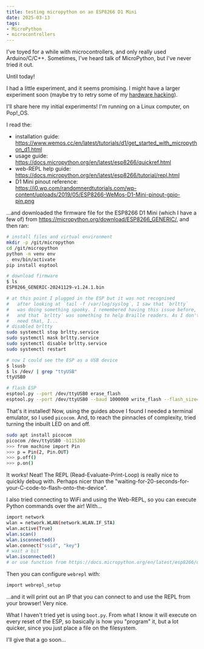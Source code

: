 ```yaml
---
title: testing micropython on an ESP8266 D1 Mini
date: 2025-03-13
tags:
- MicroPython
- microcontrollers
---
```

I've toyed for a while with microcontrollers, and only really used Arduino/C/C++. Sometimes, I've heard talk of MicroPython, but I've never tried it out.

Until today!

I had a little experiment, and it seems promising. I might have a larger experiment soon (maybe try to retry some of my [hardware hacking](https://alifeee.co.uk/favourites/#hardware%20hacking)).

I'll share here my initial experiments! I'm running on a Linux computer, on Pop!\_OS.

I read the:

- installation guide: <https://www.wemos.cc/en/latest/tutorials/d1/get_started_with_micropython_d1.html>
- usage guide: <https://docs.micropython.org/en/latest/esp8266/quickref.html>
- web-REPL help guide: <https://docs.micropython.org/en/latest/esp8266/tutorial/repl.html>
- D1 Mini pinout reference: <https://i0.wp.com/randomnerdtutorials.com/wp-content/uploads/2019/05/ESP8266-WeMos-D1-Mini-pinout-gpio-pin.png>

…and downloaded the firmware file for the ESP8266 D1 Mini (which I have a few of) from <https://micropython.org/download/ESP8266_GENERIC/>, and then ran:

```bash
# install files and virtual environment
mkdir -p /git/micropython
cd /git/micropython
python -m venv env
. env/bin/activate
pip install esptool

# download firmware
$ ls
ESP8266_GENERIC-20241129-v1.24.1.bin

# at this point I plugged in the ESP but it was not recognised
#   after looking at `tail -f /var/log/syslog`, I saw that `brltty`
#   was doing something spooky. I remembered having this issue before,
#   and that `brltty` was something to help Braille readers. As I don't
#   need that, I...
# disabled brltty
sudo systemctl stop brltty.service
sudo systemctl mask brltty.service
sudo systemctl disable brltty.service
sudo systemctl restart

# now I could see the ESP as a USB device
$ lsusb
$ ls /dev/ | grep "ttyUSB"
ttyUSB0

# flash ESP
esptool.py --port /dev/ttyUSB0 erase_flash
esptool.py --port /dev/ttyUSB0 --baud 1000000 write_flash --flash_size=4MB -fm dio 0 ESP8266_GENERIC-20241129-v1.24.1.bin
```

That's it installed! Now, using the guides above I found I needed a terminal emulator, so I used `picocom`. And, to reach the pinnacles of complexity, tried turning the inbuilt LED on and off.

```bash
sudo apt install picocom
picocom /dev/ttyUSB0 -b115200
>>> from machine import Pin
>>> p = Pin(2, Pin.OUT)
>>> p.off()
>>> p.on()
```

It works! Neat! The REPL (Read-Evaluate-Print-Loop) is really nice to quickly debug with. Perhaps nicer than the "waiting-for-20-seconds-for-your-C-code-to-flash-onto-the-device".

I also tried connecting to WiFi and using the Web-REPL, so you can execute Python commands over the air! With...

```bash
import network
wlan = network.WLAN(network.WLAN.IF_STA)
wlan.active(True)
wlan.scan()
wlan.isconnected()
wlan.connect("ssid", "key")
# wait a bit
wlan.isconnected()
# or use function from https://docs.micropython.org/en/latest/esp8266/quickref.html#networking
```

Then you can configure `webrepl` with:

```bash
import webrepl_setup
```

…and it will print out an IP that you can connect to and use the REPL from your browser! Very nice.

What I haven't tried yet is using `boot.py`. From what I know it will execute on every reset of the ESP, so basically is how you "program" it, but a lot quicker, since you just place a file on the filesystem.

I'll give that a go soon...
